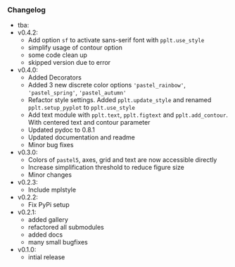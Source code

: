 ### Changelog
- tba:
- v0.4.2:
    - Add option `sf` to activate sans-serif font with `pplt.use_style`
    - simplify usage of contour option
    - some code clean up
    - skipped version due to error
- v0.4.0:
    - Added Decorators
    - Added 3 new discrete color options `'pastel_rainbow'`, `'pastel_spring'`, `'pastel_autumn'`
    - Refactor style settings. Added `pplt.update_style` and renamed `pplt.setup_pyplot` to `pplt.use_style`
    - Add text module with `pplt.text`, `pplt.figtext` and `pplt.add_contour`. With centered text and contour parameter
    - Updated pydoc to 0.8.1
    - Updated documentation and readme
    - Minor bug fixes
- v0.3.0:
    - Colors of `pastel5`, axes, grid and text are now accessible directly
    - Increase simplification threshold to reduce figure size
    - Minor changes
- v0.2.3:
    - Include mplstyle
- v0.2.2:
    - Fix PyPi setup
- v0.2.1:
    - added gallery
    - refactored all submodules
    - added docs
    - many small bugfixes
- v0.1.0:
    - intial release
